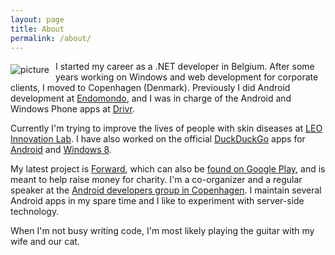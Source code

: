 ```yaml
---
layout: page
title: About
permalink: /about/
---
```


<img src="http://www.gravatar.com/avatar/872f26792da7176d69d5add3cf0b7e25.png" style="float: left; margin: 5px 10px 5px 0px;" alt="picture"/>

I started my career as a .NET developer in Belgium. After some years working on Windows and web development for corporate clients, I moved to Copenhagen (Denmark).
Previously I did Android development at [Endomondo](http://www.endomondo.com), and I was in charge of the Android and Windows Phone apps at [Drivr](http://www.drivr.com).

Currently I'm trying to improve the lives of people with skin diseases at [LEO Innovation Lab](http://leoinnovationlab.com).
I have also worked on the official [DuckDuckGo](https://duckduckgo.com/) apps for [Android](https://play.google.com/store/apps/details?id=com.duckduckgo.mobile.android) and [Windows 8](http://apps.microsoft.com/windows/app/duckduckgo/d526ba1b-a065-4cb9-a6c6-bf30f6123e2b).

My latest project is [Forward](https://forwardapphq.com), which can also be [found on Google Play](https://play.google.com/store/apps/details?id=com.commanigy.forward&utm_source=kevinpelgrims.com), and is meant to help raise money for charity.
I'm a co-organizer and a regular speaker at the [Android developers group in Copenhagen](http://lanyrd.com/series/droiddevsdk/).
I maintain several Android apps in my spare time and I like to experiment with server-side technology.

When I'm not busy writing code, I'm most likely playing the guitar with my wife and our cat.
